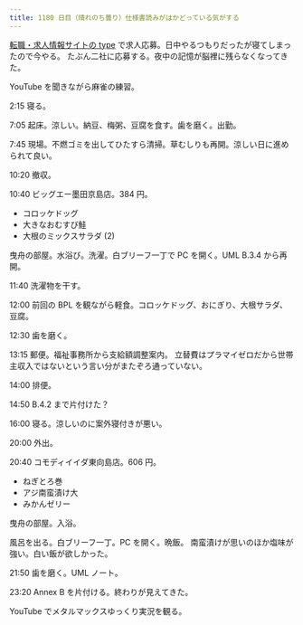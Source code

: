 ```yaml
---
title: 1180 日目（晴れのち曇り）仕様書読みがはかどっている気がする
---
```


[転職・求人情報サイトの type](https://type.jp/) で求人応募。日中やるつもりだったが寝てしまったので今やる。
たぶん二社に応募する。夜中の記憶が脳裡に残らなくなってきた。

YouTube を聞きながら麻雀の練習。

2:15 寝る。

7:05 起床。涼しい。納豆、梅粥、豆腐を食す。歯を磨く。出勤。

7:45 現場。不燃ゴミを出してひたすら清掃。草むしりも再開。涼しい日に進められて良い。

10:20 撤収。

10:40 ビッグエー墨田京島店。384 円。

* コロッケドッグ
* 大きなおむすび鮭
* 大根のミックスサラダ (2)

曳舟の部屋。水浴び。洗濯。白ブリーフ一丁で PC を開く。UML B.3.4 から再開。

11:40 洗濯物を干す。

12:00 前回の BPL を観ながら軽食。コロッケドッグ、おにぎり、大根サラダ、豆腐。

12:30 歯を磨く。

13:15 郵便。福祉事務所から支給額調整案内。
立替費はプラマイゼロだから世帯主収入ではないという言い分がまたぞろ通っていない。

14:00 排便。

14:50 B.4.2 まで片付けた？

16:00 寝る。涼しいのに案外寝付きが悪い。

20:00 外出。

20:40 コモディイイダ東向島店。606 円。

* ねぎとろ巻
* アジ南蛮漬け大
* みかんゼリー

曳舟の部屋。入浴。

風呂を出る。白ブリーフ一丁。PC を開く。晩飯。
南蛮漬けが思いのほか塩味が強い。白い飯が欲しかった。

21:50 歯を磨く。UML ノート。

23:20 Annex B を片付ける。終わりが見えてきた。

YouTube でメタルマックスゆっくり実況を観る。
